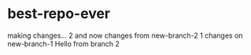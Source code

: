 # best-repo-ever
making changes...
2 and now changes from new-branch-2
1 changes on new-branch-1
Hello from branch 2